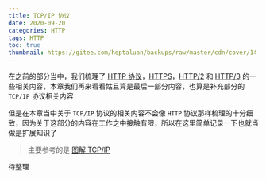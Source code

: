 ```yaml
---
title: TCP/IP 协议
date: 2020-09-20
categories: HTTP
tags: HTTP
toc: true
thumbnail: https://gitee.com/heptaluan/backups/raw/master/cdn/cover/14.jpg
---
```


在之前的部分当中，我们梳理了 [HTTP 协议](https://heptaluan.github.io/2020/09/01/HTTP/10/)，[HTTPS](https://heptaluan.github.io/2020/08/09/HTTP/09/)，[HTTP/2](https://heptaluan.github.io/2020/09/06/HTTP/11/) 和 [HTTP/3](https://heptaluan.github.io/2020/09/12/HTTP/12/) 的一些相关内容，本章我们再来看看姑且算是最后一部分内容，也算是补充部分的 `TCP/IP` 协议相关内容

但是在本章当中关于 `TCP/IP` 协议的相关内容不会像 `HTTP` 协议那样梳理的十分细致，因为关于这部分的内容在工作之中接触有限，所以在这里简单记录一下也就当做是扩展知识了

<!--more-->

> 主要参考的是 [图解 TCP/IP](https://book.douban.com/subject/24737674/)


待整理


<!-- ## IP 数据报格式

![](https://gitee.com/heptaluan/backups/raw/master/cdn/http/14-01.png)

IP数据报首部可以分为固定长度（20字节）和可选长度。固定长度是所有IP数据报所必须的。固定部分个字段的意义如下

* 版本： 占4位，指IP协议的版本，通信双方的协议版本必须一致。
* 首部长度： 占4位，可表示的最大十进制数是15（1111）。它的单位是4字节（也就是32位），因此首部长度最小值为5（固定长度部分），可选长度最长为40字节。
* 区分服务： 占8位，用来获得更好的服务。
* 总长度： 占16位，首部和数据部分的总长度，单位为字节。因此IP数据报的最大长度为2^16-1。
* 标识： 占16位。当数据报的长度超过网络的最大传送单元使，就给该数据报的所有分片赋值相同的标识，相同的标识字段的值使分片后的各数据报片能正确的重装成原来的数据报。
* 标志： 占3位，但是只有两位具有意义。
  * 标记字段中的最低位记为MF。MF=1表示后面还有分片，MF=0表示这是最后一个分片。
  * 标志字段中间的一位记为DF，意思是能否分片，只有DF=0时才能分片。
* 片偏移： 占13位。片偏移指出：较长的分组在分片后，某片在原分组中的相对位置。也就是说，数据片相对于初始位置的距离。单位是8字节。因此，除去最后一个数据片，每个数据片的长度都是8字节的倍数。
* 生存时间： 占8位，TTL（Time To Live），单位为跳数，跳数表明该数据报至多能在互联网中经过多少个路由器，每经过一个路由器就减1。
* 协议： 占8位，协议字段指出该数据报携带的数据是使用哪种协议，以便使目的主机的IP层知道应将数据部分上交给哪个协议进行处理。

协议名 |	ICMP |	IGMP |	IP |	TCP |	EGP |	IGP |	UDP |	IPv6 |	ESP |	OSPF
-|-|-|-|-|-|-|-|-|-|-
协议字段值 |	1 |	2 |	4 |	6 |	8 |	9 |	17 |	41 |	50 |	89 |

* 源地址： 占32位。
* 目的地址： 占32位。
* 首部校验和： 占16位，这个字段只检验数据报的首部，但是不包括数据部分。
  * 在发送方，先把数据报划分为许多16位的字的序列，并把校验和字段置为0，。
  * 用反码算术运算（从低位到高位计算，0+0等于0,0+1等于1,1+1等于0，但是要进1。）把所有的16位字相加后，将得到的反码写入校验和字段。
  * 接收方接收到数据报之后，将首部的所有16位字再使用反码运算相加一次，将得到的和取反码，即得出接收方的检验和的计算结果。如果结果全为0，则代表首部未发生变化，保留该数据报，反之则丢弃。

![](https://gitee.com/heptaluan/backups/raw/master/cdn/http/14-02.png)



## UDP数据报格式

UDP用户数据报分为 = 首部字段 （8个字节，4个字段，每个字段2个字节）+ 数字字段。

首部字段：
* 源端口： 源端口号。在需要对方回信的时候选用，不需要填0。
* 目的端口： 目的端口号。必填。
* 长度： UDP用户数据报的长度。最小为8。
* 检验和：检测UDP用户数据报传输过程中是否有错。有错就丢弃。

![](https://gitee.com/heptaluan/backups/raw/master/cdn/http/14-03.png)



## TCP报文段格式

TCP虽然是面向字节流的，但是TCP传输的数据单元却是报文段。一个报文段可以分为首部和数据两部分。

TCP报文段的首部的前20个字节是固定的，后面的4n字节是需要增加的选项。因此TCP首部的最小长度是20字节。

![](https://gitee.com/heptaluan/backups/raw/master/cdn/http/14-04.png)


首部部分字段的意义如下

* 源端口和目的端口：各占2个字节，分别写入源端口号和目的端口号。TCP的分用功能也是通过端口号实现的。
* 序号：占4字节。在TCP连接中传送的字节流中的每一个字节都按照顺序编号。首部中的序号字段值则代表本报文段所发送的数据的第一个字节的序号。
* 确认号：占4字节。代表期望收到对方下一个报文段的第一个数据字节的序号。需要注意：若确认号=N，则表明：到序号N-1为止的所有数据都已正确收到
* 数据偏移：占4位。他指出TCP报文段的数据起始处距离TCP报文段的起始处有多远。一般情况下为20字节，但是首部中还有不确定的选项字段。它的单位是4字节，而它的最大值是15，因此数据偏移最大值为60字节，也就是说选项不能超过40字节。
* 保留：占6位。以防后续使用。

下面是6个控制位，每个占一位：
* 紧急URG：当URG=1时，表明紧急字段有效，它告诉系统此报文中有紧急数据，应该尽快传送。
* 确认ACK：仅当ACK=1时确认号字段才有效。
* 推送PSH：当两个应用进程进行交互式的通信时，有时一端的应用进程希望在键入一个命令后立即就能收到对方的相应，这时设置PSH=1。
* 复位RST：当RST=1时，表明TCP连接中出现严重错误，必须释放连接，再重新建立运输连接。RST=1还可以用来拒绝一个非法的报文段或拒绝打开一个连接。
* 同步SYN：在建立连接时用来同步序号。当SYN=1，ACK=0时代表是连接请求报文段。若对方同意建立连接，则应在相应报文段中使SYN=1，ACK=1。也就是说，SYN=1代表连接请求或者连接接受报文。
* 终止FIN。用于释放一个连接。当FIN=1时，代表此报文段的发送方的数据已发送完毕，并且请求释放运输连接。

控制位到这结束。

* 窗口：占2字节。窗口值告诉对方：从本报文段中的确认号算起，接收方目前允许对方发送的数据量（以字节为单位）。之所以设置这个限制，是因为接收方的数据缓存空间是有限的。总之，窗口值作为接收方让发送方设置其窗口大小的依据。
* 检验和：占2字节。检验的范围包括首部字段和数据字段。和UDP检验的方法一样，只不过把伪首部第四个字段的17改成6.
* 紧急指针：占2字节。只有在紧急URG=1时才有效，它指出本报文段中的紧急数据的字节数。
* 选项：长度可变，最大40字节，注意，TCP最初只规定了一种选项，即最大报文长度MSS。MSS是每一个TCP报文段中的数据字段的最大长度，而并不是整个TCP报文段的长度。

## 以太网MAC帧格式

![](https://gitee.com/heptaluan/backups/raw/master/cdn/http/14-05.png)

以太网MAC帧较为简单，由五个字段组成，前两个字段分别为6字节长的目的地址和源地址。第三个字段是2字节的类型字段，用来标志上一层使用的是什么协议，以便把收到的MAC帧的数据上交给上一层的这个协议。第四个字段是数据字段，其长度为46~1500字节（46字节是因为最小长度64字节减去18字节的首部和尾部）。最后一个字段是4字节的帧检测序列FCS（使用CRC检测）。 -->